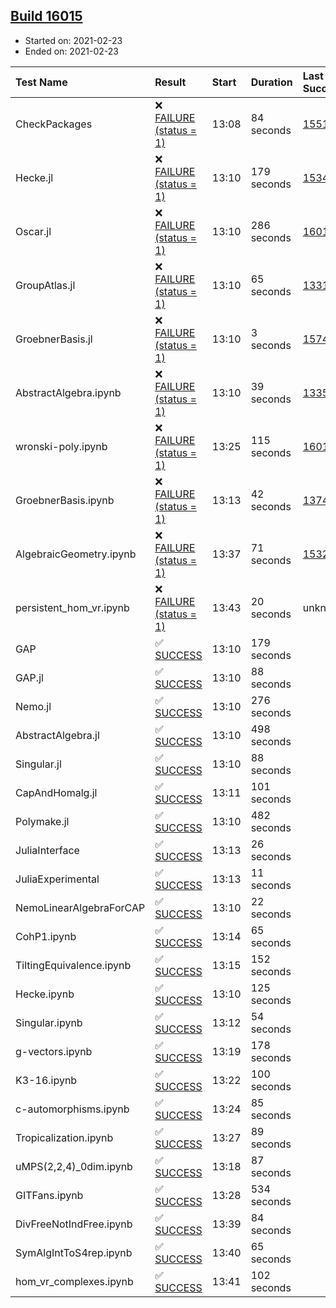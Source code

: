 ## [Build 16015](https://oscarci.mathematik.uni-kl.de/job/oscar/16015/)

* Started on: 2021-02-23
* Ended on: 2021-02-23

| Test Name    | Result | Start | Duration | Last Success | First Failure |
|:-------------|:-------|:------|:---------|:-------------|:--------------|
| CheckPackages | ❌ [FAILURE (status = 1)](https://oscarci.mathematik.uni-kl.de/job/oscar/16015/artifact/logs/build-16015/CheckPackages.log) | 13:08 | 84 seconds | [15514](https://oscarci.mathematik.uni-kl.de/job/oscar/15514/) | [15515](https://oscarci.mathematik.uni-kl.de/job/oscar/15515/) |
| Hecke.jl | ❌ [FAILURE (status = 1)](https://oscarci.mathematik.uni-kl.de/job/oscar/16015/artifact/logs/build-16015/Hecke.jl.log) | 13:10 | 179 seconds | [15344](https://oscarci.mathematik.uni-kl.de/job/oscar/15344/) | [15348](https://oscarci.mathematik.uni-kl.de/job/oscar/15348/) |
| Oscar.jl | ❌ [FAILURE (status = 1)](https://oscarci.mathematik.uni-kl.de/job/oscar/16015/artifact/logs/build-16015/Oscar.jl.log) | 13:10 | 286 seconds | [16014](https://oscarci.mathematik.uni-kl.de/job/oscar/16014/) | [16015](https://oscarci.mathematik.uni-kl.de/job/oscar/16015/) |
| GroupAtlas.jl | ❌ [FAILURE (status = 1)](https://oscarci.mathematik.uni-kl.de/job/oscar/16015/artifact/logs/build-16015/GroupAtlas.jl.log) | 13:10 | 65 seconds | [13311](https://oscarci.mathematik.uni-kl.de/job/oscar/13311/) | [13312](https://oscarci.mathematik.uni-kl.de/job/oscar/13312/) |
| GroebnerBasis.jl | ❌ [FAILURE (status = 1)](https://oscarci.mathematik.uni-kl.de/job/oscar/16015/artifact/logs/build-16015/GroebnerBasis.jl.log) | 13:10 | 3 seconds | [15745](https://oscarci.mathematik.uni-kl.de/job/oscar/15745/) | [15746](https://oscarci.mathematik.uni-kl.de/job/oscar/15746/) |
| AbstractAlgebra.ipynb | ❌ [FAILURE (status = 1)](https://oscarci.mathematik.uni-kl.de/job/oscar/16015/artifact/logs/build-16015/AbstractAlgebra.ipynb.log) | 13:10 | 39 seconds | [13355](https://oscarci.mathematik.uni-kl.de/job/oscar/13355/) | [13356](https://oscarci.mathematik.uni-kl.de/job/oscar/13356/) |
| wronski-poly.ipynb | ❌ [FAILURE (status = 1)](https://oscarci.mathematik.uni-kl.de/job/oscar/16015/artifact/logs/build-16015/wronski-poly.ipynb.log) | 13:25 | 115 seconds | [16013](https://oscarci.mathematik.uni-kl.de/job/oscar/16013/) | [16014](https://oscarci.mathematik.uni-kl.de/job/oscar/16014/) |
| GroebnerBasis.ipynb | ❌ [FAILURE (status = 1)](https://oscarci.mathematik.uni-kl.de/job/oscar/16015/artifact/logs/build-16015/GroebnerBasis.ipynb.log) | 13:13 | 42 seconds | [13748](https://oscarci.mathematik.uni-kl.de/job/oscar/13748/) | [13749](https://oscarci.mathematik.uni-kl.de/job/oscar/13749/) |
| AlgebraicGeometry.ipynb | ❌ [FAILURE (status = 1)](https://oscarci.mathematik.uni-kl.de/job/oscar/16015/artifact/logs/build-16015/AlgebraicGeometry.ipynb.log) | 13:37 | 71 seconds | [15322](https://oscarci.mathematik.uni-kl.de/job/oscar/15322/) | [15323](https://oscarci.mathematik.uni-kl.de/job/oscar/15323/) |
| persistent_hom_vr.ipynb | ❌ [FAILURE (status = 1)](https://oscarci.mathematik.uni-kl.de/job/oscar/16015/artifact/logs/build-16015/persistent_hom_vr.ipynb.log) | 13:43 | 20 seconds | unknown | unknown |
| GAP | ✅ [SUCCESS](https://oscarci.mathematik.uni-kl.de/job/oscar/16015/artifact/logs/build-16015/GAP.log) | 13:10 | 179 seconds |  |  |
| GAP.jl | ✅ [SUCCESS](https://oscarci.mathematik.uni-kl.de/job/oscar/16015/artifact/logs/build-16015/GAP.jl.log) | 13:10 | 88 seconds |  |  |
| Nemo.jl | ✅ [SUCCESS](https://oscarci.mathematik.uni-kl.de/job/oscar/16015/artifact/logs/build-16015/Nemo.jl.log) | 13:10 | 276 seconds |  |  |
| AbstractAlgebra.jl | ✅ [SUCCESS](https://oscarci.mathematik.uni-kl.de/job/oscar/16015/artifact/logs/build-16015/AbstractAlgebra.jl.log) | 13:10 | 498 seconds |  |  |
| Singular.jl | ✅ [SUCCESS](https://oscarci.mathematik.uni-kl.de/job/oscar/16015/artifact/logs/build-16015/Singular.jl.log) | 13:10 | 88 seconds |  |  |
| CapAndHomalg.jl | ✅ [SUCCESS](https://oscarci.mathematik.uni-kl.de/job/oscar/16015/artifact/logs/build-16015/CapAndHomalg.jl.log) | 13:11 | 101 seconds |  |  |
| Polymake.jl | ✅ [SUCCESS](https://oscarci.mathematik.uni-kl.de/job/oscar/16015/artifact/logs/build-16015/Polymake.jl.log) | 13:10 | 482 seconds |  |  |
| JuliaInterface | ✅ [SUCCESS](https://oscarci.mathematik.uni-kl.de/job/oscar/16015/artifact/logs/build-16015/JuliaInterface.log) | 13:13 | 26 seconds |  |  |
| JuliaExperimental | ✅ [SUCCESS](https://oscarci.mathematik.uni-kl.de/job/oscar/16015/artifact/logs/build-16015/JuliaExperimental.log) | 13:13 | 11 seconds |  |  |
| NemoLinearAlgebraForCAP | ✅ [SUCCESS](https://oscarci.mathematik.uni-kl.de/job/oscar/16015/artifact/logs/build-16015/NemoLinearAlgebraForCAP.log) | 13:10 | 22 seconds |  |  |
| CohP1.ipynb | ✅ [SUCCESS](https://oscarci.mathematik.uni-kl.de/job/oscar/16015/artifact/logs/build-16015/CohP1.ipynb.log) | 13:14 | 65 seconds |  |  |
| TiltingEquivalence.ipynb | ✅ [SUCCESS](https://oscarci.mathematik.uni-kl.de/job/oscar/16015/artifact/logs/build-16015/TiltingEquivalence.ipynb.log) | 13:15 | 152 seconds |  |  |
| Hecke.ipynb | ✅ [SUCCESS](https://oscarci.mathematik.uni-kl.de/job/oscar/16015/artifact/logs/build-16015/Hecke.ipynb.log) | 13:10 | 125 seconds |  |  |
| Singular.ipynb | ✅ [SUCCESS](https://oscarci.mathematik.uni-kl.de/job/oscar/16015/artifact/logs/build-16015/Singular.ipynb.log) | 13:12 | 54 seconds |  |  |
| g-vectors.ipynb | ✅ [SUCCESS](https://oscarci.mathematik.uni-kl.de/job/oscar/16015/artifact/logs/build-16015/g-vectors.ipynb.log) | 13:19 | 178 seconds |  |  |
| K3-16.ipynb | ✅ [SUCCESS](https://oscarci.mathematik.uni-kl.de/job/oscar/16015/artifact/logs/build-16015/K3-16.ipynb.log) | 13:22 | 100 seconds |  |  |
| c-automorphisms.ipynb | ✅ [SUCCESS](https://oscarci.mathematik.uni-kl.de/job/oscar/16015/artifact/logs/build-16015/c-automorphisms.ipynb.log) | 13:24 | 85 seconds |  |  |
| Tropicalization.ipynb | ✅ [SUCCESS](https://oscarci.mathematik.uni-kl.de/job/oscar/16015/artifact/logs/build-16015/Tropicalization.ipynb.log) | 13:27 | 89 seconds |  |  |
| uMPS(2,2,4)_0dim.ipynb | ✅ [SUCCESS](https://oscarci.mathematik.uni-kl.de/job/oscar/16015/artifact/logs/build-16015/uMPS-2-2-4-_0dim.ipynb.log) | 13:18 | 87 seconds |  |  |
| GITFans.ipynb | ✅ [SUCCESS](https://oscarci.mathematik.uni-kl.de/job/oscar/16015/artifact/logs/build-16015/GITFans.ipynb.log) | 13:28 | 534 seconds |  |  |
| DivFreeNotIndFree.ipynb | ✅ [SUCCESS](https://oscarci.mathematik.uni-kl.de/job/oscar/16015/artifact/logs/build-16015/DivFreeNotIndFree.ipynb.log) | 13:39 | 84 seconds |  |  |
| SymAlgIntToS4rep.ipynb | ✅ [SUCCESS](https://oscarci.mathematik.uni-kl.de/job/oscar/16015/artifact/logs/build-16015/SymAlgIntToS4rep.ipynb.log) | 13:40 | 65 seconds |  |  |
| hom_vr_complexes.ipynb | ✅ [SUCCESS](https://oscarci.mathematik.uni-kl.de/job/oscar/16015/artifact/logs/build-16015/hom_vr_complexes.ipynb.log) | 13:41 | 102 seconds |  |  |
